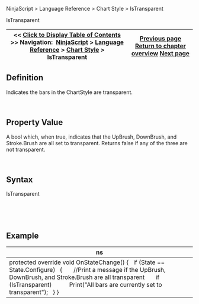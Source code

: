 ﻿


NinjaScript \> Language Reference \> Chart Style \> IsTransparent






















IsTransparent







| \<\< [Click to Display Table of Contents](istransparent.md) \>\> **Navigation:**     [NinjaScript](ninjascript.md) \> [Language Reference](language_reference_wip.md) \> [Chart Style](chart_style.md) \> IsTransparent | [Previous page](icon_chartstyle.md) [Return to chapter overview](chart_style.md) [Next page](chartstyle_onrender.md) |
| --- | --- |











## Definition


Indicates the bars in the ChartStyle are transparent.


 


## Property Value


A bool which, when true, indicates that the UpBrush, DownBrush, and Stroke.Brush are all set to transparent. Returns false if any of the three are not transparent.


 


## Syntax


IsTransparent


 


 


## Example




| ns |
| --- |
| protected override void OnStateChange() {    if (State \=\= State.Configure)    {        //Print a message if the UpBrush, DownBrush, and Stroke.Brush are all transparent        if (IsTransparent)            Print("All bars are currently set to transparent");    } } |









